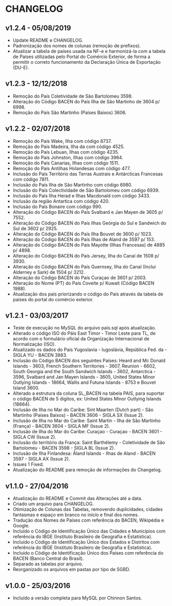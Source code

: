 # CHANGELOG

## v1.2.4 - 05/08/2019

- Update README e CHANGELOG.
- Padronização dos nomes de colunas (remoção de prefixos).
- Atualizar a tabela de países usada na NF-e e harmonizá-la com a tabela de Países utilizadas pelo Portal do Comércio Exterior, de forma a permitir o correto funcionamento da Declaração Única de Exportação (DU-E).

## v1.2.3 - 12/12/2018

- Remoção do País Coletividade de São Bartolomeu 3598.
- Alteração do Código BACEN do País Ilha de São Martinho de 3604 p/ 6998.
- Remoção do País São Martinho (Países Baixos) 3606.

## v1.2.2 - 02/07/2018

- Remoção do País Wake, Ilha com código 8737.
- Remoção do País Madeira, Ilha da com código 4525.
- Remoção do País Lebuan, Ilhas com código 4235.
- Remoção do País Johnston, Ilhas com código 3964.
- Remoção do País Canarias, Ilhas com código 1511.
- Remoção do País Antilhas Holandesas com código 477.
- Inclusão do País Território das Terras Austrais e Antárcticas Francesas com código 7811.
- Inclusão do País Ilha de São Martinho com código 6980.
- Inclusão do País Colectividade de São Bartolomeu com código 6939.
- Inclusão do País Ilha Herad e Ilhas Macdonald com código 3433.
- Inclusão da região Antartica com código 420.
- Inclusão do País Bonaire com código 990.
- Alteração do Código BACEN do País Svalbard e Jan Mayen de 3605 p/ 7552.
- Alteração do Código BACEN do País Ilhas Geórgia do Sul e Sandwich do Sul de 3602 p/ 2925.
- Alteração do Código BACEN do País Ilha Bouvet de 3600 p/ 1023.
- Alteração do Código BACEN do País Ilhas de Aland de 3597 p/ 153.
- Alteração do Código BACEN do País Mayotte (Ilhas Francesas) de 4885 p/ 4898.
- Alteração do Código BACEN do País Jersey, Ilha do Canal de 1508 p/ 3930.
- Alteração do Código BACEN do País Guernsey, Ilha do Canal (Inclui Alderney e Sark) de 1504 p/ 3212.
- Alteração do Código BACEN do País Curaçao de 3601 p/ 2003.
- Alteração do Nome (PT) do País Coveite p/ Kuwait (Código BACEN 1988).
- Atualização dos país priorizando o código do País através da tabela de países do portal do comércio exterior.

## v1.2.1 - 03/03/2017

- Teste de execução no MySQL do arquivo pais.sql após atualização.
- Alterado o código ISO do Páis East Timor - Timor Leste para TL, de acordo com o formulário oficial da Organização Internacional de Normalização (ISO).
- Atualizado os dados do País Yugoslavia - Iugoslávia, República Fed. da - SIGLA YU - BACEN 3883.
- Inclusão do Código BACEN dos seguintes Países: Heard and Mc Donald Islands - 3603, French Southern Territories - 3607, Reunion - 6602, South Georgia and the South Sandwich Islands - 3602, Antarctica - 3596, Svalbard and Jan Mayen Islands - 3605, United States Minor Outlying Islands - 18664, Wallis and Futuna Islands - 8753 e Bouvet Island 3600.
- Alterado a estrutura da coluna SL_BACEN na tabela PAIS, para suportar o código BACEN de 5 digitos, ex: United States Minor Outlying Islands (18664).
- Inclusão de Ilha no Mar do Caribe: Sint Maarten (Dutch part) - São Martinho (Países Baixos) - BACEN 3606 - SIGLA SX (Issue 2).
- Inclusão de Ilha no Mar do Caribe: Saint Martin - Ilha de São Martinho (França) - BACEN 3604 - SIGLA MF (Issue 2).
- Inclusão de Ilha do Mar do Caribe: Curaçao - Curaçao - BACEN 3601 - SIGLA CW (Issue 2).
- Inclusão do território da França: Saint Barthélemy - Coletividade de São Bartolomeu - BACEN 3598 - SIGLA BL (Issue 2).
- Inclusão de Ilha Finlandesa: Åland Islands - Ilhas de Aland - BACEN 3597 - SIGLA AX (Issue 2).
- Issues 1 Fixed.
- Atualização do README para remoção de informações do Changelog.

## v1.1.0 - 27/04/2016

- Atualização do README e Commit das Alterações até a data.
- Criado um arquivo para CHANGELOG.
- Otimização de Colunas das Tabelas, removendo duplicidades, cidades fantasmas e espaço em branco no início e final dos nomes.
- Tradução dos Nomes de Países com referência do BACEN, Wikipédia e Google.
- Incluído o Código de Identificação Único das Cidades e Municípios com referência do IBGE (Instituto Brasileiro de Geografia e Estatística).
- Incluído o Código de Identificação Único dos Estados e Distritos com referência do IBGE (Instituto Brasileiro de Geografia e Estatística).
- Incluído o Código de Identificação Único dos Países com referência do BACEN (Banco Central do Brasil).
- Separado as tabelas por arquivo.
- Reorganizado os arquivos em pastas por tipo de SGBD.

## v1.0.0 - 25/03/2016

- Incluído a versão completa para MySQL por Chinnon Santos.
